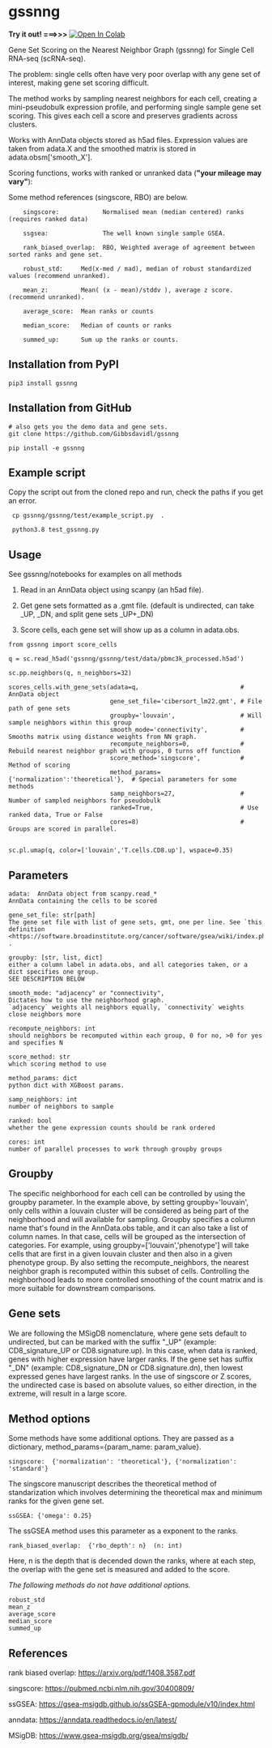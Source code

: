 # gssnng

**Try it out!  ===>>>**  [![Open In Colab](https://colab.research.google.com/assets/colab-badge.svg)](https://colab.research.google.com/github/Gibbsdavidl/gssnng/blob/main/notebooks/gssnng_quick_start.ipynb)


Gene Set Scoring on the Nearest Neighbor Graph (gssnng) for Single Cell RNA-seq (scRNA-seq).

The problem:  single cells often have very poor overlap with any gene set of interest, making gene set scoring difficult.

The method works by sampling nearest neighbors for each cell, creating a mini-pseudobulk expression profile, 
and performing single sample gene set scoring. This gives each cell a score and preserves gradients across clusters. 

Works with AnnData objects stored as h5ad files. Expression values are taken from adata.X and the smoothed 
matrix is stored in adata.obsm['smooth_X'].

Scoring functions, works with ranked or unranked data (**"your mileage may vary"**):

Some method references (singscore, RBO) are below.

```
    singscore:            Normalised mean (median centered) ranks (requires ranked data)
    
    ssgsea:               The well known single sample GSEA.
        
    rank_biased_overlap:  RBO, Weighted average of agreement between sorted ranks and gene set.

    robust_std:     Med(x-med / mad), median of robust standardized values (recommend unranked).
    
    mean_z:         Mean( (x - mean)/stddv ), average z score. (recommend unranked).
    
    average_score:  Mean ranks or counts     
    
    median_score:   Median of counts or ranks
    
    summed_up:      Sum up the ranks or counts.
```

## Installation from PyPI
```
pip3 install gssnng
```


## Installation from GitHub

```
# also gets you the demo data and gene sets.
git clone https://github.com/Gibbsdavidl/gssnng

pip install -e gssnng
```

## Example script

Copy the script out from the cloned repo and run, check the paths if you get an error.

```
 cp gssnng/gssnng/test/example_script.py  .
 
 python3.8 test_gssnng.py
```


## Usage 

See gssnng/notebooks for examples on all methods

1. Read in an AnnData object using scanpy (an h5ad file).

2. Get gene sets formatted as a .gmt file. (default is undirected, can take _UP,  _DN, and split gene sets _UP+_DN)

3. Score cells, each gene set will show up as a column in adata.obs.

```
from gssnng import score_cells

q = sc.read_h5ad('gssnng/gssnng/test/data/pbmc3k_processed.h5ad')

sc.pp.neighbors(q, n_neighbors=32)

scores_cells.with_gene_sets(adata=q,                            # AnnData object
                            gene_set_file='cibersort_lm22.gmt', # File path of gene sets
                            groupby='louvain',                  # Will sample neighbors within this group
                            smooth_mode='connectivity',         # Smooths matrix using distance weights from NN graph.
                            recompute_neighbors=0,              # Rebuild nearest neighbor graph with groups, 0 turns off function
                            score_method='singscore',           # Method of scoring
                            method_params={'normalization':'theoretical'},  # Special parameters for some methods 
                            samp_neighbors=27,                  # Number of sampled neighbors for pseudobulk
                            ranked=True,                        # Use ranked data, True or False
                            cores=8)                            # Groups are scored in parallel.
    

sc.pl.umap(q, color=['louvain','T.cells.CD8.up'], wspace=0.35)
```

## Parameters

    adata:  AnnData object from scanpy.read_*
    AnnData containing the cells to be scored

    gene_set_file: str[path]
    The gene set file with list of gene sets, gmt, one per line. See `this definition <https://software.broadinstitute.org/cancer/software/gsea/wiki/index.php/Data_formats#GMT:_Gene_Matrix_Transposed_file_format_.28.2A.gmt.29>`_ .

    groupby: [str, list, dict]
    either a column label in adata.obs, and all categories taken, or a dict specifies one group.
    SEE DESCRIPTION BELOW

    smooth_mode: "adjacency" or "connectivity",
    Dictates how to use the neighborhood graph.
    `adjacency` weights all neighbors equally, `connectivity` weights close neighbors more

    recompute_neighbors: int
    should neighbors be recomputed within each group, 0 for no, >0 for yes and specifies N

    score_method: str
    which scoring method to use

    method_params: dict
    python dict with XGBoost params.

    samp_neighbors: int
    number of neighbors to sample

    ranked: bool
    whether the gene expression counts should be rank ordered

    cores: int
    number of parallel processes to work through groupby groups

## Groupby

The specific neighborhood for each cell can be controlled by using the groupby parameter. In the example
above, by setting groupby='louvain', only cells within a louvain cluster will be considered as being part of the
neighborhood and will available for sampling.
Groupby specifies a column name that's found in the AnnData.obs table, and it can also take a list of column names.
In that case, cells will be grouped as the intersection of categories. For example, using groupby=['louvain','phenotype']
will take cells that are first in a given louvain cluster and then also in a given phenotype group. By also setting
the recompute_neighbors, the nearest neighbor graph is recomputed within this subset of cells. Controlling the
neighborhood leads to more controlled smoothing of the count matrix and is more suitable for downstream comparisons.

## Gene sets

We are following the MSigDB nomenclature, where gene sets default to undirected, but can be marked with the suffix "_UP"
(example: CD8_signature_UP or CD8.signature.up).  In this case, when data is ranked, genes with higher expression have larger ranks. If the 
gene set has suffix "_DN" (example: CD8_signature_DN or CD8.signature.dn), then lowest expressed genes have largest ranks. In the 
use of singscore or Z scores, the undirected case is based on absolute values, so either direction, in the extreme, will result in a large score.

## Method options

Some methods have some additional options. They are passed as a dictionary, method_params={param_name: param_value}.

    singscore:  {'normalization': 'theoretical'}, {'normalization': 'standard'}

The singscore manuscript describes the theoretical method of standarization which involves determining the theoretical max and minimum ranks for the given gene set.

    ssGSEA: {'omega': 0.25}
    
The ssGSEA method uses this parameter as a exponent to the ranks.

    rank_biased_overlap:  {'rbo_depth': n}  (n: int)

Here, n is the depth that is decended down the ranks, where at each step, the overlap with the gene set is measured and added to the score.

*The following methods do not have additional options.*

    robust_std
    mean_z
    average_score
    median_score
    summed_up

## References

rank biased overlap:  https://arxiv.org/pdf/1408.3587.pdf

singscore:  https://pubmed.ncbi.nlm.nih.gov/30400809/

ssGSEA: https://gsea-msigdb.github.io/ssGSEA-gpmodule/v10/index.html

anndata: https://anndata.readthedocs.io/en/latest/

MSigDB: https://www.gsea-msigdb.org/gsea/msigdb/


